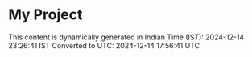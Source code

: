 # My Project

This content is dynamically generated in Indian Time (IST): 2024-12-14 23:26:41 IST
Converted to UTC: 2024-12-14 17:56:41 UTC
